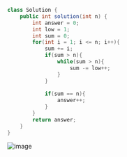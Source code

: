 ```java
class Solution {
    public int solution(int n) {
        int answer = 0;
        int low = 1;
        int sum = 0;
        for(int i = 1; i <= n; i++){
            sum += i;
            if(sum > n){
                while(sum > n){
                    sum -= low++;
                }
            }
            
            if(sum == n){
                answer++;
            }
        }
        return answer;
    }
}
```
![image](https://github.com/koreaIT-study/programmers/assets/92290312/ba2c054f-2c28-4a1e-a084-50ba6f9314f0)

